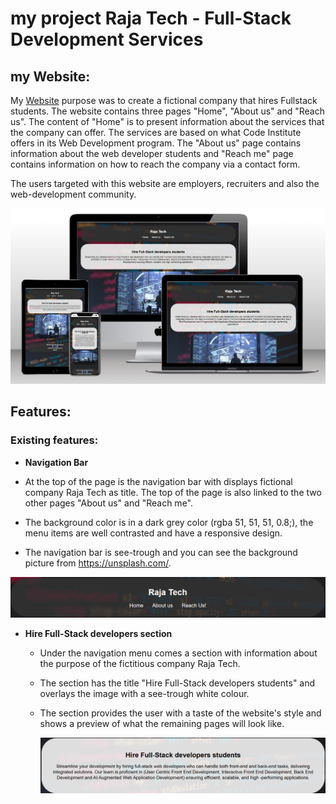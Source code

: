 # my project Raja Tech - Full-Stack Development Services
## my Website:
My [Website](https://github.com/Parre87/projekt1) purpose was to create a fictional company that hires Fullstack students. The website contains three pages "Home", "About us" and "Reach us". The content of "Home" is to present information about the services that the company can offer. The services are based on what Code Institute offers in its Web Development program. The "About us" page contains information about the web developer students and "Reach me" page contains information on how to reach the company via a contact form.

The users targeted with this website are employers, recruiters and also the web-development community.

![Responsive Mockup](https://github.com/Parre87/projekt1/blob/main/assets/images/Responsive%20mockup.png)

## Features:

### Existing features:

- __Navigation Bar__

- At the top of the page is the navigation bar with displays fictional company Raja Tech as title. The top of the page is also linked to the two other pages "About us" and "Reach me".
- The background color is in a dark grey color (rgba 51, 51, 51, 0.8;), the menu items are well contrasted and have a responsive design.
- The navigation bar is see-trough and you can see the background picture from https://unsplash.com/. 
  
![Nav bar](https://github.com/Parre87/projekt1/blob/main/assets/images/Nav%20bar.png)

- __Hire Full-Stack developers section__

    - Under the navigation menu comes a section with information about the purpose of the fictitious company Raja Tech.
    - The section has the title "Hire Full-Stack developers students" and overlays the image with a see-trough white colour.
    - The section provides the user with a taste of the website's style and shows a preview of what the remaining pages will look like.

      ![Welcome](https://github.com/Parre87/projekt1/blob/main/assets/images/Section.png)

